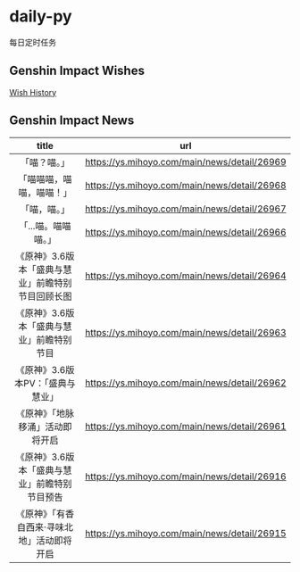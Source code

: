 # daily-py
每日定时任务


## Genshin Impact Wishes
[Wish History](./genshin_impact_wish.md)


## Genshin Impact News

| title | url |
|:---:|:---:|
| 「喵？喵。」 | https://ys.mihoyo.com/main/news/detail/26969 |
| 「喵喵喵，喵喵，喵喵！」 | https://ys.mihoyo.com/main/news/detail/26968 |
| 「喵，喵。」 | https://ys.mihoyo.com/main/news/detail/26967 |
| 「...喵。喵喵喵。」 | https://ys.mihoyo.com/main/news/detail/26966 |
|  《原神》3.6版本「盛典与慧业」前瞻特别节目回顾长图  | https://ys.mihoyo.com/main/news/detail/26964 |
| 《原神》3.6版本「盛典与慧业」前瞻特别节目 | https://ys.mihoyo.com/main/news/detail/26963 |
| 《原神》3.6版本PV：「盛典与慧业」 | https://ys.mihoyo.com/main/news/detail/26962 |
| 《原神》「地脉移涌」活动即将开启 | https://ys.mihoyo.com/main/news/detail/26961 |
| 《原神》3.6版本「盛典与慧业」前瞻特别节目预告 | https://ys.mihoyo.com/main/news/detail/26916 |
| 《原神》「有香自西来·寻味北地」活动即将开启 | https://ys.mihoyo.com/main/news/detail/26915 |

